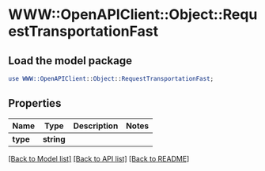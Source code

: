 # WWW::OpenAPIClient::Object::RequestTransportationFast

## Load the model package
```perl
use WWW::OpenAPIClient::Object::RequestTransportationFast;
```

## Properties
Name | Type | Description | Notes
------------ | ------------- | ------------- | -------------
**type** | **string** |  | 

[[Back to Model list]](../README.md#documentation-for-models) [[Back to API list]](../README.md#documentation-for-api-endpoints) [[Back to README]](../README.md)


